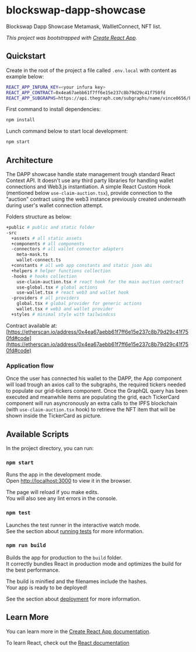 # blockswap-dapp-showcase

Blockswap Dapp Showcase Metamask, WallletConnect, NFT list.

_This project was bootstrapped with [Create React App](https://github.com/facebook/create-react-app)._

## Quickstart

Create in the root of the project a file called `.env.local` with content as example below:

```bash
REACT_APP_INFURA_KEY=<your infura key>
REACT_APP_CONTRACT=0x4ea67aebb61f7ff6e15e237c8b79d29c41f750fd
REACT_APP_SUBGRAPHS=https://api.thegraph.com/subgraphs/name/vince0656/brand-central
```

First command to install dependencies:

```bash
npm install
```

Lunch command below to start local development:

```bash
npm start
```

## Architecture

The DAPP showcase handle state management trough standard React Context API. It doesn't use any third party libraries for handling wallet connections and Web3.js instantiation. A simple React Custom Hook (mentioned below `use-claim-auction.tsx`), provide connection to the "auction" contract using the web3 instance previously created underneath during user's wallet connection attempt.

Folders structure as below:

```bash
+public # public and static folder
-src
  +assets # all static assets
  +components # all components
  -connectors # all wallet connector adapters
    meta-mask.ts
    wallet-connect.ts
  +constants # all web app constants and static json abi
  +helpers # helper functions collection
  -hooks # hooks collection
    use-claim-auction.tsx # react hook for the main auction contract
    use-global.tsx # global actions
    use-wallet.tsx # react web3 and wallet hook
  -providers # all providers
    global.tsx # global provider for generic actions
    wallet.tsx # web3 and wallet provider
  +styles # minimal style with tailwindcss
```

Contract available at: [https://etherscan.io/address/0x4ea67aebb61f7ff6e15e237c8b79d29c41f750fd#code](https://etherscan.io/address/0x4ea67aebb61f7ff6e15e237c8b79d29c41f750fd#code)

### Application flow

Once the user has connected his wallet to the DAPP, the App component will load trough an axios call to the subgraphs, the required tickers needed to populate our grid-tickers component. Once the GraphQL query has been executed and meanwhile items are populating the grid, each TickerCard component will run asyncronously an extra calls to the IPFS blockchain (with `use-claim-auction.tsx` hook) to retrieve the NFT item that will be shown inside the TickerCard as picture.

## Available Scripts

In the project directory, you can run:

### `npm start`

Runs the app in the development mode.\
Open [http://localhost:3000](http://localhost:3000) to view it in the browser.

The page will reload if you make edits.\
You will also see any lint errors in the console.

### `npm test`

Launches the test runner in the interactive watch mode.\
See the section about [running tests](https://facebook.github.io/create-react-app/docs/running-tests) for more information.

### `npm run build`

Builds the app for production to the `build` folder.\
It correctly bundles React in production mode and optimizes the build for the best performance.

The build is minified and the filenames include the hashes.\
Your app is ready to be deployed!

See the section about [deployment](https://facebook.github.io/create-react-app/docs/deployment) for more information.

## Learn More

You can learn more in the [Create React App documentation](https://facebook.github.io/create-react-app/docs/getting-started).

To learn React, check out the [React documentation](https://reactjs.org/)
